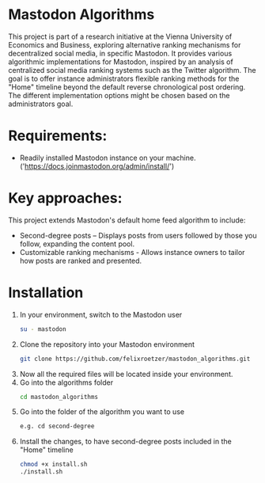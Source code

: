 # Mastodon Algorithms

This project is part of a research initiative at the Vienna University of Economics and Business, exploring alternative ranking mechanisms for decentralized social media, in specific Mastodon. It provides various algorithmic implementations for Mastodon, inspired by an analysis of centralized social media ranking systems such as the Twitter algorithm. The goal is to offer instance administrators flexible ranking methods for the "Home" timeline beyond the default reverse chronological post ordering. The different implementation options might be chosen based on the administrators goal.

# Requirements:

- Readily installed Mastodon instance on your machine. ('https://docs.joinmastodon.org/admin/install/')

# Key approaches:

This project extends Mastodon's default home feed algorithm to include:  
- Second-degree posts – Displays posts from users followed by those you follow, expanding the content pool.
- Customizable ranking mechanisms - Allows instance owners to tailor how posts are ranked and presented.

# Installation

1. In your environment, switch to the Mastodon user
   ```bash
   su - mastodon
3. Clone the repository into your Mastodon environment
   ```bash
   git clone https://github.com/felixroetzer/mastodon_algorithms.git
5. Now all the required files will be located inside your environment.
6. Go into the algorithms folder
   ```bash
   cd mastodon_algorithms
7. Go into the folder of the algorithm you want to use
   ```bash
   e.g. cd second-degree
8. Install the changes, to have second-degree posts included in the "Home" timeline
   ```bash
   chmod +x install.sh  
   ./install.sh


